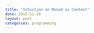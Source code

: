 ```yaml
---
title: "Intuition on Monad as Context"
date: 2015-11-19
layout: post
categories: programming
---
```


